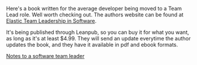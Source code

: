 [title: Team Lead book]: /
[alias: /2012/04/13/team-lead-book/]: /
[date: 2012-04-13]: /

Here's a book written for the average developer being moved to a Team Lead role. Well worth checking out. The authors website can be found at <a href="http://5whys.com/">Elastic Team Leadership in Software</a>.

It's being published through Leanpub, so you can buy it for what you want, as long as it's at least $4.99. They will send an update everytime the author updates the book, and they have it available in pdf and ebook formats.

<a href="http://leanpub.com/teamleader">Notes to a software team leader</a>
